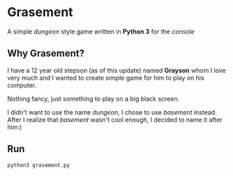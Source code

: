 # Grasement
A simple _dungeon_ style game written in **Python 3** for the _console_

## Why Grasement?
I have a 12 year old stepson (as of this update) named **Grayson** whom I love very much and I wanted to create simple game for him to play on his computer.

Nothing fancy, just something to play on a big black screen.

I didn't want to use the name _dungeon_, I chose to use _basement_ instead.
After I realize that _basement_ wasn't cool enough, I decided to name it after him:)

## Run
`python3 grasement.py`
